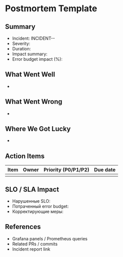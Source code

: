 # Postmortem Template

## Summary
- Incident: INCIDENT-<YYYYMMDD>-<slug>
- Severity:
- Duration:
- Impact summary:
- Error budget impact (%):

## What Went Well
- 

## What Went Wrong
- 

## Where We Got Lucky
- 

## Action Items
| Item | Owner | Priority (P0/P1/P2) | Due date |
| --- | --- | --- | --- |
|  |  |  |  |

## SLO / SLA Impact
- Нарушенные SLO: 
- Потраченный error budget:
- Корректирующие меры:

## References
- Grafana panels / Prometheus queries
- Related PRs / commits
- Incident report link

